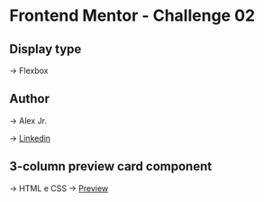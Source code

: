 # Frontend Mentor - Challenge 02


## Display type
→ Flexbox

## Author
→ Alex Jr.

→ [Linkedin](https://www.linkedin.com/in/alex-almeida-junior-96856b8b/)

##  3-column preview card component
→ HTML e CSS
→ [Preview](https://alex-almeidajr.github.io/frontend-challenge-02/)
